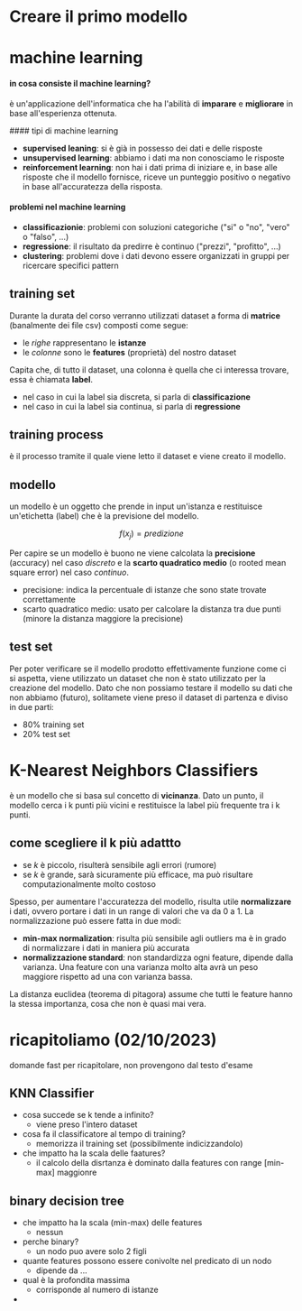 # Creare il primo modello

# machine learning
#### in cosa consiste il machine learning?
è un'applicazione dell'informatica che ha l'abilità di **imparare** e **migliorare** in base all'esperienza ottenuta.

#### tipi di machine learning
- **supervised leaning**: si è già in possesso dei dati e delle risposte 
- **unsupervised learning**: abbiamo i dati ma non conosciamo le risposte
- **reinforcement learning**: non hai i dati prima di iniziare e, in base alle risposte che il modello fornisce, riceve un punteggio positivo o negativo in base all'accuratezza della risposta.

#### problemi nel machine learning
- **classificazionie**: problemi con soluzioni categoriche ("si" o "no", "vero" o "falso", ...)
- **regressione**: il risultato da predirre è continuo ("prezzi", "profitto", ...)
- **clustering**: problemi dove i dati devono essere organizzati in gruppi per ricercare specifici pattern

## training set
Durante la durata del corso verranno utilizzati dataset a forma di **matrice** (banalmente dei file csv) composti come segue:
- le *righe* rappresentano le **istanze**
- le *colonne* sono le **features** (proprietà) del nostro dataset

Capita che, di tutto il dataset, una colonna è quella che ci interessa trovare, essa è chiamata **label**.

- nel caso in cui la label sia discreta, si parla di **classificazione**
- nel caso in cui la label sia continua, si parla di **regressione**

## training process
è il processo tramite il quale viene letto il dataset e viene creato il modello.

## modello
un modello è un oggetto che prende in input un'istanza e restituisce un'etichetta (label) che è la previsione del modello.

$$
f(x_j) = predizione
$$

Per capire se un modello è buono ne viene calcolata la **precisione** (accuracy) nel caso *discreto* e la **scarto quadratico medio** (o rooted mean square error) nel caso *continuo*.

- precisione: indica la percentuale di istanze che sono state trovate correttamente
- scarto quadratico medio: usato per calcolare la distanza tra due punti (minore la distanza maggiore la precisione)

## test set
Per poter verificare se il modello prodotto effettivamente funzione come ci si aspetta, viene utilizzato un dataset che non è stato utilizzato per la creazione del modello. Dato che non possiamo testare il modello su dati che non abbiamo (futuro), solitamete viene preso il dataset di partenza e diviso in due parti:
- 80% training set
- 20% test set

# K-Nearest Neighbors Classifiers
è un modello che si basa sul concetto di **vicinanza**. Dato un punto, il modello cerca i k punti più vicini e restituisce la label più frequente tra i k punti.

## come scegliere il k più adattto
- se $k$ è piccolo, risulterà sensibile agli errori (rumore)
- se $k$ è grande, sarà sicuramente più efficace, ma può risultare computazionalmente molto costoso

Spesso, per aumentare l'accuratezza del modello, risulta utile **normalizzare** i dati, ovvero portare i dati in un range di valori che va da 0 a 1.
La normalizzazione può essere fatta in due modi:
- **min-max normalization**: risulta più sensibile agli outliers ma è in grado di normalizzare i dati in maniera più accurata
- **normalizzazione standard**: non standardizza ogni feature, dipende dalla varianza. Una feature con una varianza molto alta avrà un peso maggiore rispetto ad una con varianza bassa.

La distanza euclidea (teorema di pitagora) assume che tutti le feature hanno la stessa importanza, cosa che non è quasi mai vera.

# ricapitoliamo (02/10/2023)
domande fast per ricapitolare, non provengono dal testo d'esame
## KNN Classifier
- cosa succede se k tende a infinito?
  - viene preso l'intero dataset
- cosa fa il classificatore al tempo di training?
  - memorizza il training set (possibilmente indicizzandolo)
- che impatto ha la scala delle faatures?
  - il calcolo della disrtanza è dominato dalla features con range [min-max] maggionre

## binary decision tree
- che impatto ha la scala (min-max) delle features
  - nessun
- perche binary?
  - un nodo puo avere solo 2 figli
- quante features possono essere conivolte nel predicato di un nodo
  - dipende da ...
- qual è la profondita massima
  - corrisponde al numero di istanze
-